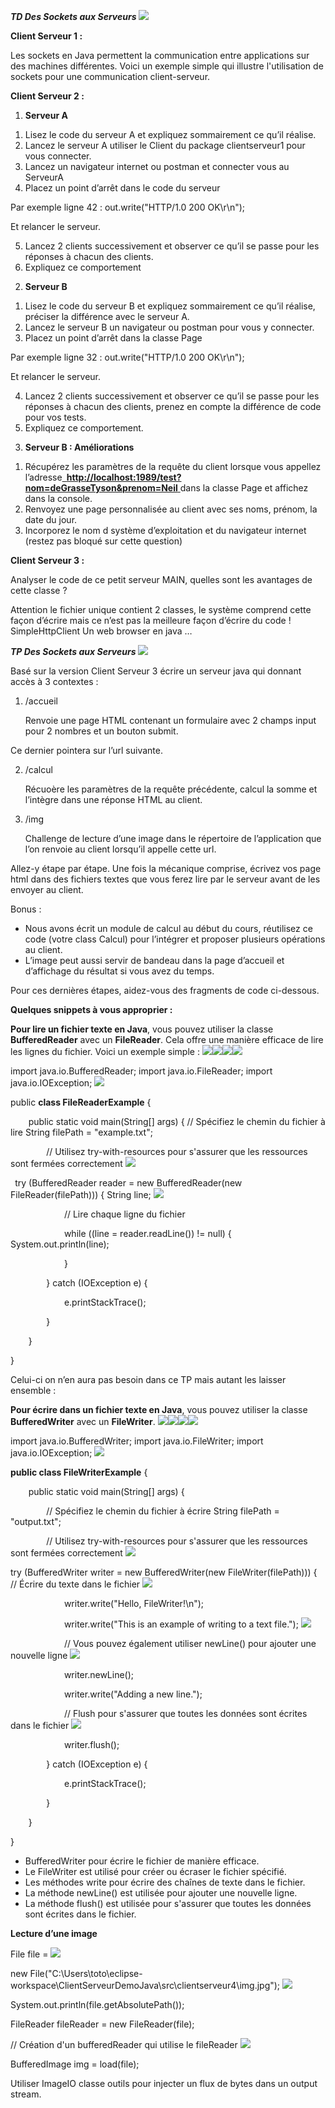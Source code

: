 ***TD Des Sockets aux Serveurs ![](Aspose.Words.c172d576-44e7-4ce4-8892-a22a49063fcb.001.png)***

**Client Serveur 1 :** 

Les sockets en Java permettent la communication entre applications sur des machines différentes. Voici un exemple simple qui illustre l'utilisation de sockets pour une communication client-serveur. 

**Client Serveur 2 :** 

1) **Serveur A** 
1. Lisez le code du serveur A et expliquez sommairement ce qu’il réalise. 
1. Lancez le serveur A utiliser le Client du package clientserveur1 pour vous connecter. 
1. Lancez un navigateur internet ou postman et connecter vous au ServeurA 
1. Placez un point d’arrêt dans le code du serveur  

Par exemple ligne 42 :  out.write("HTTP/1.0 200 OK\r\n");  

Et relancer le serveur. 

5. Lancez 2 clients successivement et observer ce qu’il se passe pour les réponses à chacun des clients. 
5. Expliquez ce comportement 
2) **Serveur B** 
1. Lisez le code du serveur B et expliquez sommairement ce qu’il réalise, préciser la différence avec le serveur A. 
1. Lancez le serveur B un navigateur ou postman pour vous y connecter. 
1. Placez un point d’arrêt dans la classe Page  

Par exemple ligne 32 :  out.write("HTTP/1.0 200 OK\r\n");  

Et relancer le serveur. 

4. Lancez 2 clients successivement et observer ce qu’il se passe pour les réponses à chacun des clients, prenez en compte la différence de code pour vos tests. 
4. Expliquez ce comportement. 
3) **Serveur B : Améliorations** 
1. Récupérez les paramètres de la requête du client lorsque vous appellez l’adresse[` `**http://localhost:1989/test?nom=deGrasseTyson&prenom=Neil** ](http://localhost:1989/test?nom=deGrasseTyson&prenom=Neil)dans la classe Page et affichez dans la console. 
1. Renvoyez une page personnalisée au client avec ses noms, prénom, la date du jour. 
1. Incorporez le nom d système d’exploitation et du navigateur internet (restez pas bloqué sur cette question) 

**Client Serveur 3 :** 

Analyser le code de ce petit serveur MAIN, quelles sont les avantages de cette classe ? 

Attention le fichier unique contient 2 classes, le système comprend cette façon  d’écrire mais ce n’est pas la meilleure façon d’écrire du code ! SimpleHttpClient Un web browser en java … 

***TP Des Sockets aux Serveurs ![](Aspose.Words.c172d576-44e7-4ce4-8892-a22a49063fcb.002.png)***

Basé sur la version Client Serveur 3 écrire un serveur java qui donnant accès à 3 contextes : 

1) /accueil 

   Renvoie une page HTML contenant un formulaire avec 2 champs input pour 2 nombres et un bouton submit. 

Ce dernier pointera sur l’url suivante. 

2) /calcul 

   Récuoère les paramètres de la requête précédente, calcul la somme et l’intègre dans une réponse HTML au client. 

3) /img  

   Challenge de lecture d’une image dans le répertoire de l’application que l’on renvoie au client lorsqu’il appelle cette url. 

Allez-y étape par étape. Une fois la mécanique comprise, écrivez vos page html dans des fichiers textes que vous ferez lire par le serveur avant de les envoyer au client.  

Bonus :  

- Nous avons écrit un module de calcul au début du cours, réutilisez ce code (votre class Calcul) pour l’intégrer et proposer plusieurs opérations au client.  
- L’image peut aussi servir de bandeau dans la page d’accueil et d’affichage du résultat si vous avez du temps. 

Pour ces dernières étapes, aidez-vous des fragments de code ci-dessous. 

**Quelques snippets à vous approprier :** 

**Pour lire un fichier texte en Java**, vous pouvez utiliser la classe **BufferedReader** avec un **FileReader**. Cela offre une manière efficace de lire les lignes du fichier. Voici un exemple simple : ![](Aspose.Words.c172d576-44e7-4ce4-8892-a22a49063fcb.003.png)![](Aspose.Words.c172d576-44e7-4ce4-8892-a22a49063fcb.004.png)![](Aspose.Words.c172d576-44e7-4ce4-8892-a22a49063fcb.005.png)![](Aspose.Words.c172d576-44e7-4ce4-8892-a22a49063fcb.006.png)

import java.io.BufferedReader; import java.io.FileReader; import java.io.IOException; ![](Aspose.Words.c172d576-44e7-4ce4-8892-a22a49063fcb.007.png)

public **class FileReaderExample** { 

`    `public static void main(String[] args) {         // Spécifiez le chemin du fichier à lire         String filePath = "example.txt"; 

`        `// Utilisez try-with-resources pour s'assurer que les ressources sont fermées correctement ![](Aspose.Words.c172d576-44e7-4ce4-8892-a22a49063fcb.008.png)

` `try (BufferedReader reader = new BufferedReader(new FileReader(filePath))) {             String line; ![](Aspose.Words.c172d576-44e7-4ce4-8892-a22a49063fcb.009.png)

`            `// Lire chaque ligne du fichier 

`            `while ((line = reader.readLine()) != null) {                 System.out.println(line); 

`            `} 

`        `} catch (IOException e) { 

`            `e.printStackTrace(); 

`        `} 

`    `} 

} 

Celui-ci on n’en aura pas besoin dans ce TP mais autant les laisser ensemble : 

**Pour écrire dans un fichier texte en Java**, vous pouvez utiliser la classe **BufferedWriter** avec un **FileWriter**. ![](Aspose.Words.c172d576-44e7-4ce4-8892-a22a49063fcb.010.png)![](Aspose.Words.c172d576-44e7-4ce4-8892-a22a49063fcb.011.png)![](Aspose.Words.c172d576-44e7-4ce4-8892-a22a49063fcb.012.png)![](Aspose.Words.c172d576-44e7-4ce4-8892-a22a49063fcb.013.png)


import java.io.BufferedWriter; import java.io.FileWriter; import java.io.IOException; ![](Aspose.Words.c172d576-44e7-4ce4-8892-a22a49063fcb.014.png)

**public class FileWriterExample** { 

`    `public static void main(String[] args) { 

`        `// Spécifiez le chemin du fichier à écrire         String filePath = "output.txt"; 

`        `// Utilisez try-with-resources pour s'assurer que les ressources sont fermées correctement ![](Aspose.Words.c172d576-44e7-4ce4-8892-a22a49063fcb.015.png)

try (BufferedWriter writer = new BufferedWriter(new FileWriter(filePath))) {             // Écrire du texte dans le fichier ![](Aspose.Words.c172d576-44e7-4ce4-8892-a22a49063fcb.016.png)

`            `writer.write("Hello, FileWriter!\n"); 

`            `writer.write("This is an example of writing to a text file."); ![](Aspose.Words.c172d576-44e7-4ce4-8892-a22a49063fcb.017.png)

`            `// Vous pouvez également utiliser newLine() pour ajouter une nouvelle ligne ![](Aspose.Words.c172d576-44e7-4ce4-8892-a22a49063fcb.018.png)

`            `writer.newLine(); 

`            `writer.write("Adding a new line."); 

`            `// Flush pour s'assurer que toutes les données sont écrites dans le fichier ![](Aspose.Words.c172d576-44e7-4ce4-8892-a22a49063fcb.019.png)

`            `writer.flush(); 

`        `} catch (IOException e) { 

`            `e.printStackTrace(); 

`        `} 

`    `} 

} 

- BufferedWriter pour écrire le fichier de manière efficace. 
- Le FileWriter est utilisé pour créer ou écraser le fichier spécifié. 
- Les méthodes write pour écrire des chaînes de texte dans le fichier. 
- La méthode newLine() est utilisée pour ajouter une nouvelle ligne. 
- La méthode flush() est utilisée pour s'assurer que toutes les données sont écrites dans le fichier. 

**Lecture d’une image** 

File file =  ![](Aspose.Words.c172d576-44e7-4ce4-8892-a22a49063fcb.020.png)

new File("C:\\Users\\toto\\eclipse- workspace\\ClientServeurDemoJava\\src\\clientserveur4\\img.jpg"); ![](Aspose.Words.c172d576-44e7-4ce4-8892-a22a49063fcb.021.png)

System.out.println(file.getAbsolutePath()); 

FileReader fileReader = new FileReader(file); 

// Création d'un bufferedReader qui utilise le fileReader ![](Aspose.Words.c172d576-44e7-4ce4-8892-a22a49063fcb.022.png)

BufferedImage img = load(file); 

Utiliser ImageIO classe outils pour injecter un flux de bytes dans un output stream. 
